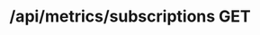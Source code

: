 #  /api/metrics/subscriptions GET

<api-endpoint openapi-path="../../specifications/swagger.json" method="GET" endpoint="/api/metrics/subscriptions"/>